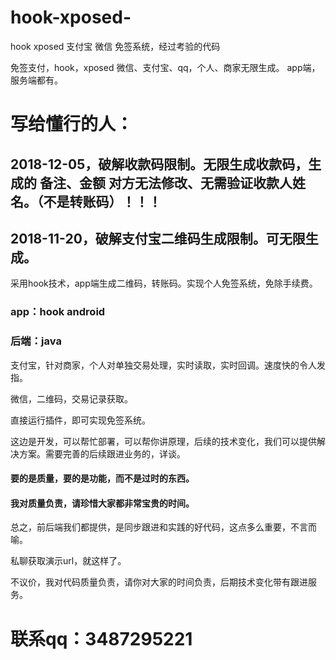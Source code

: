 # hook-xposed-
hook xposed 支付宝 微信 免签系统，经过考验的代码



免签支付，hook，xposed 微信、支付宝、qq，个人、商家无限生成。
app端，服务端都有。


# 写给懂行的人：

## 2018-12-05，破解收款码限制。无限生成收款码，生成的 备注、金额 对方无法修改、无需验证收款人姓名。（不是转账码）！！！
## 2018-11-20，破解支付宝二维码生成限制。可无限生成。

采用hook技术，app端生成二维码，转账码。实现个人免签系统，免除手续费。

### app：hook android
### 后端：java

支付宝，针对商家，个人对单独交易处理，实时读取，实时回调。速度快的令人发指。

微信，二维码，交易记录获取。

直接运行插件，即可实现免签系统。


这边是开发，可以帮忙部署，可以帮你讲原理，后续的技术变化，我们可以提供解决方案。需要完善的后续跟进业务的，详谈。


#### 要的是质量，要的是功能，而不是过时的东西。

#### 我对质量负责，请珍惜大家都非常宝贵的时间。

总之，前后端我们都提供，是同步跟进和实践的好代码，这点多么重要，不言而喻。



私聊获取演示url，就这样了。

不议价，我对代码质量负责，请你对大家的时间负责，后期技术变化带有跟进服务。

# 联系qq：3487295221


